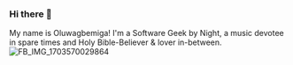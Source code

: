 ### Hi there 👋

<!--
**cometbid-project/cometbid-project** is a ✨ _special_ ✨ repository because its `README.md` (this file) appears on your GitHub profile.

Here are some ideas to get you started:

- 🔭 I’m currently working on ...
- 🌱 I’m currently learning ...
- 👯 I’m looking to collaborate on ...
- 🤔 I’m looking for help with ...
- 💬 Ask me about ...
- 📫 How to reach me: ...
- 😄 Pronouns: ...
- ⚡ Fun fact: ...
-->

My name is Oluwagbemiga!
I'm a Software Geek by Night, a music devotee in spare times and Holy Bible-Believer & lover in-between.
![FB_IMG_1703570029864](https://github.com/cometbid-project/cometbid-project/assets/20684020/6c319b0e-a2fb-404e-b10a-05ac51928f32)

